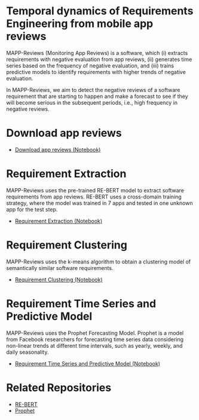 # Temporal dynamics of Requirements Engineering from mobile app reviews

MAPP-Reviews (Monitoring App Reviews) is a software, which (i) extracts requirements with negative evaluation from app reviews, (ii) generates time series based on the frequency of negative evaluation, and (iii) trains predictive models to identify requirements with higher trends of negative evaluation.

In MAPP-Reviews, we aim to detect the negative reviews of a software requirement that are starting to happen and make a forecast to see if they will become serious in the subsequent periods, i.e., high frequency in negative reviews. 

# Download app reviews

* [Download app reviews (Notebook)](https://github.com/vitormesaque/mapp-reviews/blob/d200f450d8939cbc86c0ec07f70cd83fb2671a2f/Mapp_Reviews_Web_Crawler.ipynb)

# Requirement Extraction
MAPP-Reviews uses the pre-trained RE-BERT model to extract software requirements from app reviews. RE-BERT uses a cross-domain training strategy, where the model was trained in 7 apps and tested in one unknown app for the test step.
* [Requirement Extraction (Notebook)](https://github.com/vitormesaque/mapp-reviews/blob/bbcb5b519f221b867202330b2d10dde197563b42/MAPP_Reviews_Requirement_Extraction_RE_BERT.ipynb)

# Requirement Clustering
MAPP-Reviews uses the k-means algorithm to obtain a clustering model of semantically similar software requirements.
* [Requirement Clustering (Notebook)](https://github.com/vitormesaque/mapp-reviews/blob/9813cbdf3e7358e6ed85d70b5d6d730cb1e8144f/Requirement_Clustering.ipynb)


# Requirement Time Series and Predictive Model
MAPP-Reviews uses the Prophet Forecasting Model. Prophet is a model from Facebook researchers for forecasting time series data considering non-linear trends at different time intervals, such as yearly, weekly, and daily seasonality.
* [Requirement Time Series and Predictive Model (Notebook)](https://github.com/vitormesaque/mapp-reviews/blob/bfcd5b5f19ea63c9d9670bbc2914c4eac3f28138/Time_Series_by_Week_and_App_Changepoints.ipynb)


# Related Repositories

* [RE-BERT](https://github.com/adailtonaraujo/RE-BERT)
* [Prophet](https://github.com/facebook/prophet)
